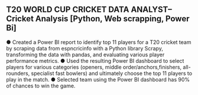 
## T20 WORLD CUP CRICKET DATA ANALYST– Cricket Analysis [Python, Web scrapping,  Power Bi] 
	
●	Created a Power BI report to identify top 11 players for a T20 cricket team by scraping data from espncricinfo with a Python library Scrapy, transforming the data with pandas, and evaluating various player performance metrics.
●	Used the resulting Power BI dashboard to select players for various categories (openers, middle order/anchors,finishers, all-rounders, specialist fast bowlers) and ultimately choose the top 11 players to play in the match.
●	Selected team using the Power BI dashboard has 90% of chances to win the game.
